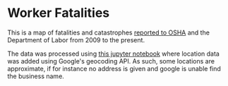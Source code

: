 # Worker Fatalities

This is a map of fatalities and catastrophes [reported to OSHA](https://www.osha.gov/dep/fatcat/dep_fatcat.html) and the Department of Labor from 2009 to the present.

The data was processed using [this jupyter notebook](https://github.com/zischwartz/workerfatalities/blob/master/data/processs.ipynb) where location data was added using Google's geocoding API. As such, some locations are approximate, if for instance no address is given and google is unable find the business name.
